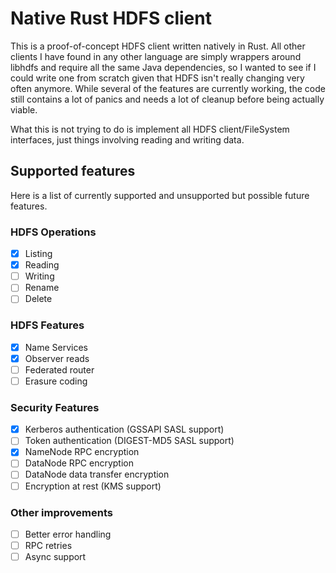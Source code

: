 # Native Rust HDFS client
This is a proof-of-concept HDFS client written natively in Rust. All other clients I have found in any other language are simply wrappers around libhdfs and require all the same Java dependencies, so I wanted to see if I could write one from scratch given that HDFS isn't really changing very often anymore. While several of the features are currently working, the code still contains a lot of panics and needs a lot of cleanup before being actually viable.

What this is not trying to do is implement all HDFS client/FileSystem interfaces, just things involving reading and writing data.

## Supported features
Here is a list of currently supported and unsupported but possible future features.

### HDFS Operations
- [x] Listing
- [x] Reading
- [ ] Writing
- [ ] Rename
- [ ] Delete

### HDFS Features
- [x] Name Services
- [x] Observer reads
- [ ] Federated router
- [ ] Erasure coding

### Security Features
- [x] Kerberos authentication (GSSAPI SASL support)
- [ ] Token authentication (DIGEST-MD5 SASL support)
- [x] NameNode RPC encryption
- [ ] DataNode RPC encryption
- [ ] DataNode data transfer encryption
- [ ] Encryption at rest (KMS support)

### Other improvements
- [ ] Better error handling
- [ ] RPC retries
- [ ] Async support